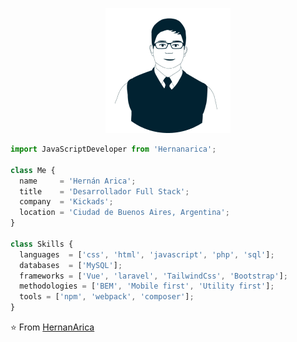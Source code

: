 <p align="center">
  <img src="https://github.com/Hernanarica/Hernanarica/blob/main/hernanarica.png" />
</p>

```js
import JavaScriptDeveloper from 'Hernanarica';

class Me {
  name     = 'Hernán Arica';
  title    = 'Desarrollador Full Stack';
  company  = 'Kickads';
  location = 'Ciudad de Buenos Aires, Argentina';
}

class Skills {
  languages  = ['css', 'html', 'javascript', 'php', 'sql'];
  databases  = ['MySQL'];
  frameworks = ['Vue', 'laravel', 'TailwindCss', 'Bootstrap'];
  methodologies = ['BEM', 'Mobile first', 'Utility first'];
  tools = ['npm', 'webpack', 'composer'];
}
```

⭐️ From [HernanArica](https://github.com/Hernanarica)
